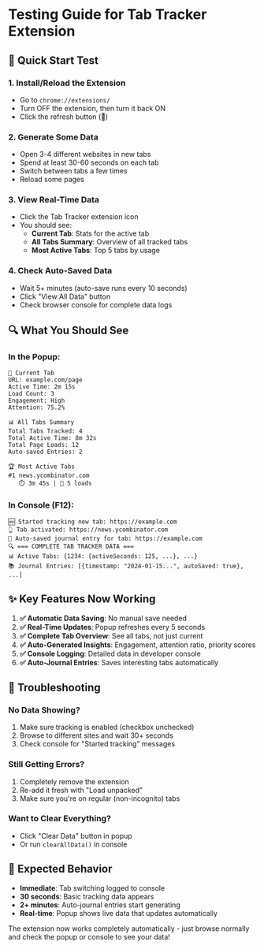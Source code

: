 # Testing Guide for Tab Tracker Extension

## 🚀 Quick Start Test

### 1. **Install/Reload the Extension**
- Go to `chrome://extensions/`
- Turn OFF the extension, then turn it back ON
- Click the refresh button (🔄)

### 2. **Generate Some Data**
- Open 3-4 different websites in new tabs
- Spend at least 30-60 seconds on each tab
- Switch between tabs a few times
- Reload some pages

### 3. **View Real-Time Data**
- Click the Tab Tracker extension icon
- You should see:
  - **Current Tab**: Stats for the active tab
  - **All Tabs Summary**: Overview of all tracked tabs
  - **Most Active Tabs**: Top 5 tabs by usage

### 4. **Check Auto-Saved Data**
- Wait 5+ minutes (auto-save runs every 10 seconds)
- Click "View All Data" button
- Check browser console for complete data logs

## 🔍 What You Should See

### In the Popup:
```
📍 Current Tab
URL: example.com/page
Active Time: 2m 15s
Load Count: 3
Engagement: High
Attention: 75.2%

📊 All Tabs Summary
Total Tabs Tracked: 4
Total Active Time: 8m 32s
Total Page Loads: 12
Auto-saved Entries: 2

🏆 Most Active Tabs
#1 news.ycombinator.com
   ⏱️ 3m 45s | 🔄 5 loads
```

### In Console (F12):
```
🆕 Started tracking new tab: https://example.com
👆 Tab activated: https://news.ycombinator.com  
📝 Auto-saved journal entry for tab: https://example.com
🔍 === COMPLETE TAB TRACKER DATA ===
📊 Active Tabs: {1234: {activeSeconds: 125, ...}, ...}
📚 Journal Entries: [{timestamp: "2024-01-15...", autoSaved: true}, ...]
```

## ✨ Key Features Now Working

1. **✅ Automatic Data Saving**: No manual save needed
2. **✅ Real-Time Updates**: Popup refreshes every 5 seconds  
3. **✅ Complete Tab Overview**: See all tabs, not just current
4. **✅ Auto-Generated Insights**: Engagement, attention ratio, priority scores
5. **✅ Console Logging**: Detailed data in developer console
6. **✅ Auto-Journal Entries**: Saves interesting tabs automatically

## 🐛 Troubleshooting

### No Data Showing?
1. Make sure tracking is enabled (checkbox unchecked)
2. Browse to different sites and wait 30+ seconds
3. Check console for "Started tracking" messages

### Still Getting Errors?
1. Completely remove the extension
2. Re-add it fresh with "Load unpacked"
3. Make sure you're on regular (non-incognito) tabs

### Want to Clear Everything?
- Click "Clear Data" button in popup
- Or run `clearAllData()` in console

## 🎯 Expected Behavior

- **Immediate**: Tab switching logged to console
- **30 seconds**: Basic tracking data appears
- **2+ minutes**: Auto-journal entries start generating
- **Real-time**: Popup shows live data that updates automatically

The extension now works completely automatically - just browse normally and check the popup or console to see your data! 